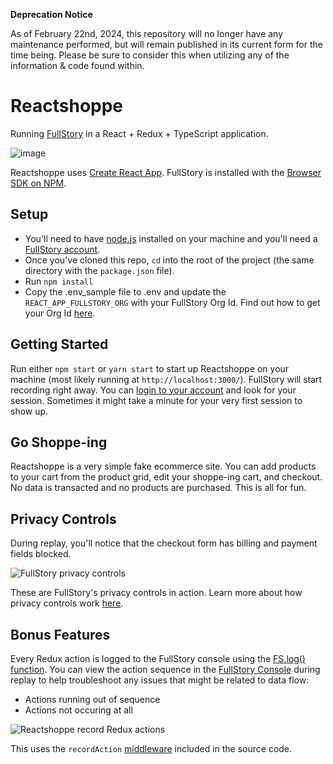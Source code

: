 **Deprecation Notice**

As of February 22nd, 2024, this repository will no longer have any maintenance performed, but will remain published in its current form for the time being. Please be sure to consider this when utilizing any of the information & code found within.

# Reactshoppe

Running [FullStory](https://www.fullstory.com/) in a React + Redux + TypeScript application.

![image](https://user-images.githubusercontent.com/45576380/79674280-775c0280-81af-11ea-835e-48b6313ab357.png)

Reactshoppe uses [Create React App](https://create-react-app.dev/docs/adding-typescript/). FullStory is installed with the [Browser SDK on NPM](https://www.npmjs.com/package/@fullstory/browser).

## Setup

- You'll need to have [node.js](https://nodejs.org/) installed on your machine and you'll need a [FullStory account](https://www.fullstory.com/plans/).
- Once you've cloned this repo, `cd` into the root of the project (the same directory with the `package.json` file).
- Run `npm install`
- Copy the .env_sample file to .env and update the `REACT_APP_FULLSTORY_ORG` with your FullStory Org Id. Find out how to get your Org Id [here](https://help.fullstory.com/hc/en-us/articles/360047075853).

## Getting Started

Run either `npm start` or `yarn start` to start up Reactshoppe on your machine (most likely running at `http://localhost:3000/`). FullStory will start recording right away. You can [login to your account](https://app.fullstory.com/login/) and look for your session. Sometimes it might take a minute for your very first session to show up.

## Go Shoppe-ing

Reactshoppe is a very simple fake ecommerce site. You can add products to your cart from the product grid, edit your shoppe-ing cart, and checkout. No data is transacted and no products are purchased. This is all for fun.

## Privacy Controls

During replay, you'll notice that the checkout form has billing and payment fields blocked.

![FullStory privacy controls](https://user-images.githubusercontent.com/45576380/79687608-80cc8580-8216-11ea-9692-f6cddabe8547.png)

These are FullStory's privacy controls in action. Learn more about how privacy controls work [here](https://help.fullstory.com/hc/en-us/articles/360020623574-How-do-I-exclude-elements-to-protect-my-users-privacy-in-FullStory-).

## Bonus Features

Every Redux action is logged to the FullStory console using the [FS.log() function](https://developer.fullstory.com/logging). You can view the action sequence in the [FullStory Console](https://help.fullstory.com/hc/en-us/articles/360020828533-How-do-I-use-the-FullStory-Console-) during replay to help troubleshoot any issues that might be related to data flow:

- Actions running out of sequence
- Actions not occuring at all

![Reactshoppe record Redux actions](https://user-images.githubusercontent.com/45576380/79687621-98a40980-8216-11ea-9877-6dbbfb45eec5.png)

This uses the `recordAction` [middleware](https://github.com/fullstorydev/react-shoppe-demo/blob/master/src/store/recordAction.ts) included in the source code.
